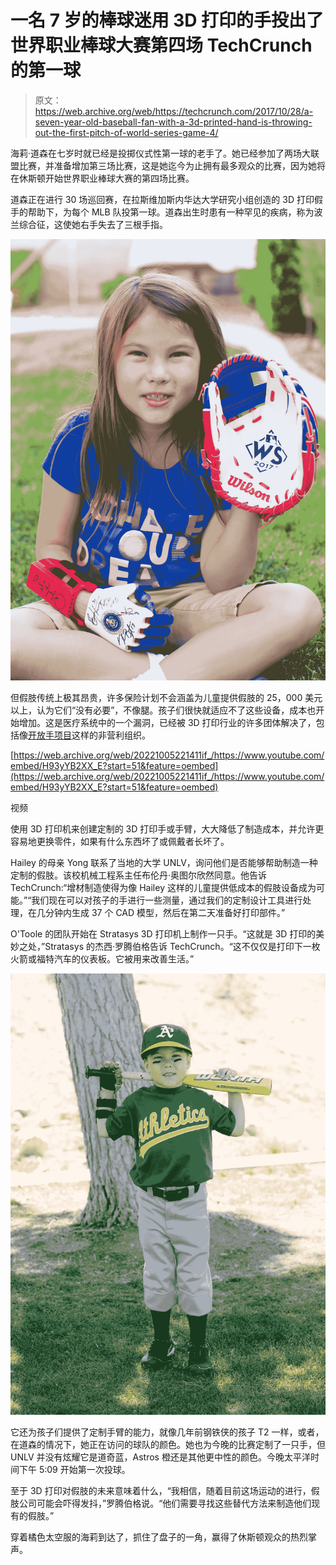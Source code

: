 # 一名 7 岁的棒球迷用 3D 打印的手投出了世界职业棒球大赛第四场 TechCrunch 的第一球

> 原文：<https://web.archive.org/web/https://techcrunch.com/2017/10/28/a-seven-year-old-baseball-fan-with-a-3d-printed-hand-is-throwing-out-the-first-pitch-of-world-series-game-4/>

海莉·道森在七岁时就已经是投掷仪式性第一球的老手了。她已经参加了两场大联盟比赛，并准备增加第三场比赛，这是她迄今为止拥有最多观众的比赛，因为她将在休斯顿开始世界职业棒球大赛的第四场比赛。

道森正在进行 30 场巡回赛，在拉斯维加斯内华达大学研究小组创造的 3D 打印假手的帮助下，为每个 MLB 队投第一球。道森出生时患有一种罕见的疾病，称为波兰综合征，这使她右手失去了三根手指。

![](img/d831681ff746da8762d789315b507b0c.png)

但假肢传统上极其昂贵，许多保险计划不会涵盖为儿童提供假肢的 25，000 美元以上，认为它们“没有必要”，不像腿。孩子们很快就适应不了这些设备，成本也开始增加。这是医疗系统中的一个漏洞，已经被 3D 打印行业的许多团体解决了，包括像[开放手项目](https://web.archive.org/web/20221005221411/http://www.openhandproject.org/)这样的非营利组织。

[https://web.archive.org/web/20221005221411if_/https://www.youtube.com/embed/H93yYB2XX_E?start=51&feature=oembed](https://web.archive.org/web/20221005221411if_/https://www.youtube.com/embed/H93yYB2XX_E?start=51&feature=oembed)

视频

使用 3D 打印机来创建定制的 3D 打印手或手臂，大大降低了制造成本，并允许更容易地更换零件，如果有什么东西坏了或佩戴者长坏了。

Hailey 的母亲 Yong 联系了当地的大学 UNLV，询问他们是否能够帮助制造一种定制的假肢。该校机械工程系主任布伦丹·奥图尔欣然同意。他告诉 TechCrunch:“增材制造使得为像 Hailey 这样的儿童提供低成本的假肢设备成为可能。”“我们现在可以对孩子的手进行一些测量，通过我们的定制设计工具进行处理，在几分钟内生成 37 个 CAD 模型，然后在第二天准备好打印部件。”

O'Toole 的团队开始在 Stratasys 3D 打印机上制作一只手。“这就是 3D 打印的美妙之处，”Stratasys 的杰西·罗腾伯格告诉 TechCrunch。“这不仅仅是打印下一枚火箭或福特汽车的仪表板。它被用来改善生活。”

![](img/448847471b1a6e05bfe525663dacde98.png)

它还为孩子们提供了定制手臂的能力，就像几年前钢铁侠的孩子 T2 一样，或者，在道森的情况下，她正在访问的球队的颜色。她也为今晚的比赛定制了一只手，但 UNLV 并没有炫耀它是道奇蓝，Astros 橙还是其他更中性的颜色。今晚太平洋时间下午 5:09 开始第一次投球。

至于 3D 打印对假肢的未来意味着什么，“我相信，随着目前这场运动的进行，假肢公司可能会吓得发抖，”罗腾伯格说。“他们需要寻找这些替代方法来制造他们现有的假肢。”

穿着橘色太空服的海莉到达了，抓住了盘子的一角，赢得了休斯顿观众的热烈掌声。